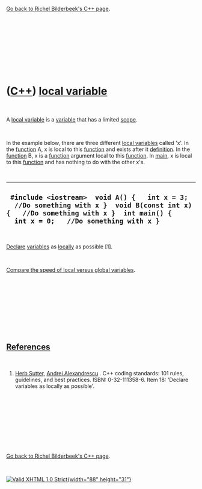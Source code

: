 

[Go back to Richel Bilderbeek's C++ page](Cpp.htm).

 

 

 

 

 

([C++](Cpp.htm)) [local variable](CppLocal.htm)
===============================================

 

A [local variable](CppLocal.htm) is a [variable](CppVariable.htm) that
has a limited [scope](CppScope.htm).

 

In the example below, there are three different [local
variables](CppLocal.htm) called 'x'. In the [function](CppFunction.htm)
A, x is local to this [function](CppFunction.htm) and exists after it
[definition](CppDefinition.htm). In the [function](CppFunction.htm) B, x
is a [function](CppFunction.htm) argument local to this
[function](CppFunction.htm). In [main](CppMain.htm), x is local to this
[function](CppFunction.htm) and has nothing to do with the other x's.

 

  ---------------------------------------------------------------------------------------------------------------------------------------------------------------------------------
  ` #include <iostream>  void A() {   int x = 3;   //Do something with x }  void B(const int x) {   //Do something with x }  int main() {   int x = 0;   //Do something with x }`
  ---------------------------------------------------------------------------------------------------------------------------------------------------------------------------------

 

[Declare](CppDeclaration.htm) [variables](CppVariable.htm) as
[locally](CppLocal.htm) as possible \[1\].

 

[Compare the speed of local versus global
variables](CppLocalVersusGlobal.htm).

 

 

 

 

 

[References](CppReferences.htm)
-------------------------------

 

1.  [Herb Sutter](CppHerbSutter.htm), [Andrei
    Alexandrescu](CppAndreiAlexandrescu.htm) . C++ coding standards: 101
    rules, guidelines, and best practices. ISBN: 0-32-111358-6. Item 18:
    'Declare variables as locally as possible'.

 

 

 

 

 

[Go back to Richel Bilderbeek's C++ page](Cpp.htm).



 

[![Valid XHTML 1.0 Strict](valid-xhtml10.png){width="88"
height="31"}](http://validator.w3.org/check?uri=referer)
